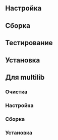 <pkg :name="'util-linux'" instsize showsbu2></pkg>

## Настройка

<package-script :package="'util-linux'" :type="'configure-systemd'"></package-script>

## Сборка

<package-script :package="'util-linux'" :type="'build-systemd'"></package-script>

## Тестирование

<package-script :package="'util-linux'" :type="'test-systemd'"></package-script>

## Установка

<package-script :package="'util-linux'" :type="'install-systemd'"></package-script>

## Для multilib

### Очистка

<package-script :package="'util-linux'" :type="'multi_prepare-systemd'"></package-script>

### Настройка

<package-script :package="'util-linux'" :type="'multi_configure-systemd'"></package-script>

### Сборка

<package-script :package="'util-linux'" :type="'multi_build-systemd'"></package-script>

### Установка

<package-script :package="'util-linux'" :type="'multi_install-systemd'"></package-script>

<script>
	new Vue({ el: '#main' })
</script>
